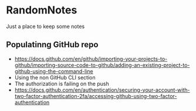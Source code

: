 # RandomNotes
Just a place to keep some notes

## Populatinng GitHub repo
* https://docs.github.com/en/github/importing-your-projects-to-github/importing-source-code-to-github/adding-an-existing-project-to-github-using-the-command-line
* Using the non GitHub CLI section
* The authorization is failing on the push
* https://docs.github.com/en/authentication/securing-your-account-with-two-factor-authentication-2fa/accessing-github-using-two-factor-authentication


